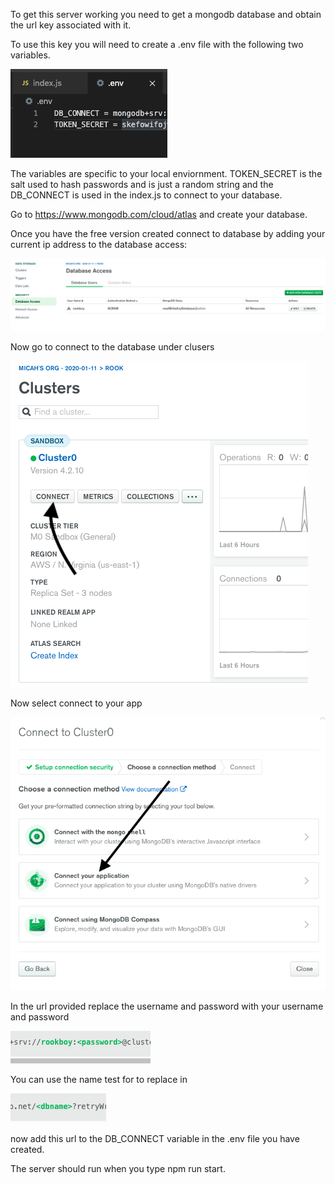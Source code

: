 
To get this server working you need to get a mongodb database and obtain the url key associated with it.

To use this key you will need to create a .env file with the following two variables.

![Alt text](./readme-photos/enviornment.png)

The variables are specific to your local enviornment. TOKEN_SECRET is the salt used to hash passwords and is just a random string and the DB_CONNECT is used in the index.js to connect to your database.

Go to https://www.mongodb.com/cloud/atlas and create your database.

Once you have the free version created connect to database by adding your current ip address to the database access:

![Alt text](./readme-photos/DatabaseAccess.png)

Now go to connect to the database under clusers

![Alt text](./readme-photos/Connect.png)

Now select connect to your app

![Alt text](./readme-photos/ConnectToApp.png)

In the url provided replace the username and password with your username and password

![Alt text](./readme-photos/password.png)

You can use the name test for to replace <dbname> in 
  
![Alt text](./readme-photos/name.png)

now add this url to the DB_CONNECT variable in the .env file you have created.

The server should run when you type npm run start.
